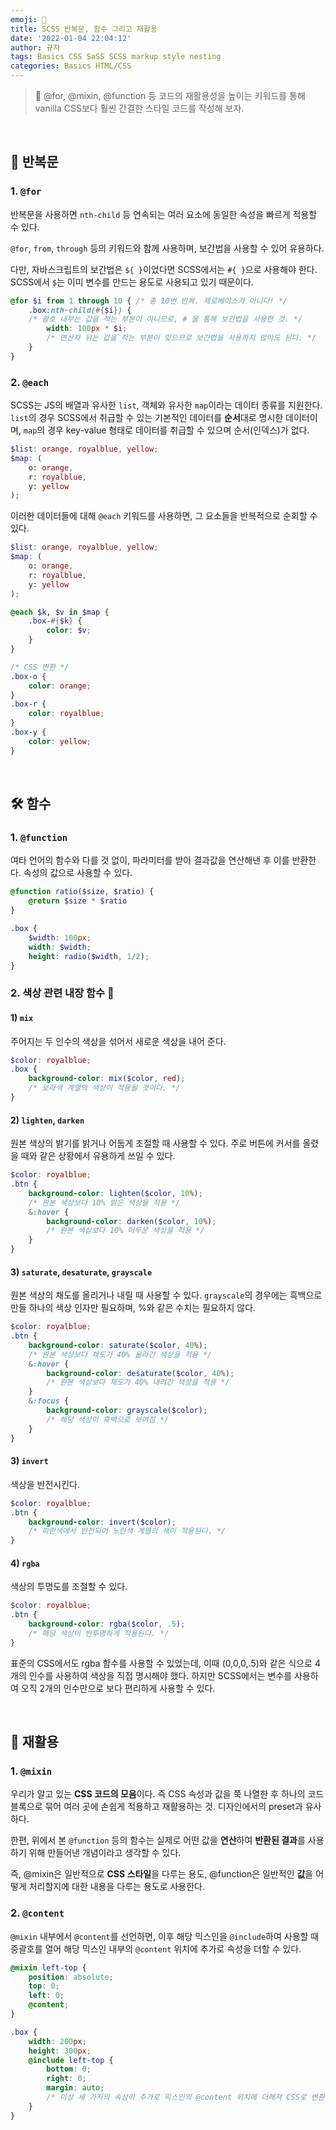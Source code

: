 ```yaml
---
emoji: 🌱
title: SCSS 반복문, 함수 그리고 재활용
date: '2022-01-04 22:04:12'
author: 규자
tags: Basics CSS SaSS SCSS markup style nesting
categories: Basics HTML/CSS
---
```

> 📌 @for, @mixin, @function 등 코드의 재활용성을 높이는 키워드를 통해 vanilla CSS보다 훨씬 간결한 스타일 코드를 작성해 보자.

<br/>

## 🔁 반복문 

### 1. `@for`
반복문을 사용하면 `nth-child` 등 연속되는 여러 요소에 동일한 속성을 빠르게 적용할 수 있다.

`@for`, `from`, `through` 등의 키워드와 함께 사용하며, 보간법을 사용할 수 있어 유용하다.

다만, 자바스크립트의 보간법은 `${ }`이었다면 SCSS에서는 `#{ }`으로 사용해야 한다. SCSS에서 `$`는 이미 변수를 만드는 용도로 사용되고 있기 때문이다.

```scss
@for $i from 1 through 10 { /* 총 10번 반복. 제로베이스가 아니다! */
    .box:nth-child(#{$i}) { 
    /* 괄호 내부는 값을 적는 부분이 아니므로, # 을 통해 보간법을 사용한 것. */
        width: 100px * $i;
        /* 연산자 뒤는 값을 적는 부분이 맞으므로 보간법을 사용하지 않아도 된다. */
    }
}
```

### 2. `@each`
SCSS는 JS의 배열과 유사한 `list`, 객체와 유사한 `map`이라는 데이터 종류를 지원한다. `list`의 경우 SCSS에서 취급할 수 있는 기본적인 데이터를 **순서**대로 명시한 데이터이며, `map`의 경우 key-value 형태로 데이터를 취급할 수 있으며 순서(인덱스)가 없다.
```scss
$list: orange, royalblue, yellow;
$map: (
    o: orange,
    r: royalblue,
    y: yellow
);
```
이러한 데이터들에 대해 `@each` 키워드를 사용하면, 그 요소들을 반복적으로 순회할 수 있다. 
```scss
$list: orange, royalblue, yellow;
$map: (
    o: orange,
    r: royalblue,
    y: yellow
);

@each $k, $v in $map {
    .box-#{$k} {
        color: $v;
    }
}

/* CSS 변환 */
.box-o {
    color: orange;
}
.box-r {
    color: royalblue;
}
.box-y {
    color: yellow;
}
```

<br/>

## 🛠 함수

### 1. `@function`

여타 언어의 함수와 다를 것 없이, 파라미터를 받아 결과값을 연산해낸 후 이를 반환한다. 속성의 값으로 사용할 수 있다.

```scss
@function ratio($size, $ratio) {
    @return $size * $ratio
}

.box {
    $width: 100px;
    width: $width;
    height: radio($width, 1/2);
}
```

### 2. 색상 관련 내장 함수 🎨

#### 1) `mix`
주어지는 두 인수의 색상을 섞어서 새로운 색상을 내어 준다.
```scss
$color: royalblue;
.box {
    background-color: mix($color, red); 
    /* 보라색 계열의 색상이 적용될 것이다. */
}
```

#### 2) `lighten`, `darken`
원본 색상의 밝기를 밝거나 어둡게 조절할 때 사용할 수 있다. 주로 버튼에 커서를 올렸을 때와 같은 상황에서 유용하게 쓰일 수 있다.
```scss
$color: royalblue;
.btn {
    background-color: lighten($color, 10%); 
    /* 원본 색상보다 10% 밝은 색상을 적용 */
    &:hover {
        background-color: darken($color, 10%); 
        /* 원본 색상보다 10% 어두운 색상을 적용 */
    }
}
```

#### 3) `saturate`, `desaturate`, `grayscale`
원본 색상의 채도를 올리거나 내릴 때 사용할 수 있다. `grayscale`의 경우에는 흑백으로 만들 하나의 색상 인자만 필요하며, %와 같은 수치는 필요하지 않다.
```scss
$color: royalblue;
.btn {
    background-color: saturate($color, 40%); 
    /* 원본 색상보다 채도가 40% 올라간 색상을 적용 */
    &:hover {
        background-color: desaturate($color, 40%); 
        /* 원본 색상보다 채도가 40% 내려간 색상을 적용 */
    }
    &:focus {
        background-color: grayscale($color); 
        /* 해당 색상이 흑백으로 보여짐 */
    }
}
```

#### 3) `invert`
색상을 반전시킨다.
```scss
$color: royalblue;
.btn {
    background-color: invert($color);
    /* 파란색에서 반전되어 노란색 계열의 색이 적용된다. */
}
```

#### 4) `rgba`
색상의 투명도를 조절할 수 있다. 

```scss
$color: royalblue;
.btn {
    background-color: rgba($color, .5);
    /* 해당 색상이 반투명하게 적용된다. */
}
```

표준의 CSS에서도 rgba 함수를 사용할 수 있었는데, 이때 (0,0,0,.5)와 같은 식으로 4개의 인수를 사용하여 색상을 직접 명시해야 했다. 하지만 SCSS에서는 변수를 사용하여 오직 2개의 인수만으로 보다 편리하게 사용할 수 있다.


<br/>

## 🔄 재활용

### 1. `@mixin`
우리가 알고 있는 **CSS 코드의 모음**이다. 즉 CSS 속성과 값을 쭉 나열한 후 하나의 코드블록으로 묶어 여러 곳에 손쉽게 적용하고 재활용하는 것. 디자인에서의 preset과 유사하다.

한편, 위에서 본 `@function` 등의 함수는 실제로 어떤 값을 **연산**하여 **반환된 결과**를 사용하기 위해 만들어낸 개념이라고 생각할 수 있다.

즉, @mixin은 일반적으로 **CSS 스타일**을 다루는 용도, @function은 일반적인 **값**을 어떻게 처리할지에 대한 내용을 다루는 용도로 사용한다.

### 2. `@content`
`@mixin` 내부에서 `@content`를 선언하면, 이후 해당 믹스인을 `@include`하여 사용할 때 중괄호를 열어 해당 믹스인 내부의 `@content` 위치에 추가로 속성을 더할 수 있다.
```scss
@mixin left-top {
    position: absolute;
    top: 0;
    left: 0;
    @content;
}

.box {
    width: 200px;
    height: 300px;
    @include left-top {
        bottom: 0;
        right: 0;
        margin: auto;
        /* 이상 세 가지의 속성이 추가로 믹스인의 @content 위치에 더해져 CSS로 변환된다 */
    }
}
```


